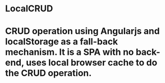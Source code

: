 # LocalCRUD
# CRUD operation using Angularjs and localStorage as a fall-back mechanism. It is a SPA with no back-end, uses local browser cache to do the CRUD operation.
